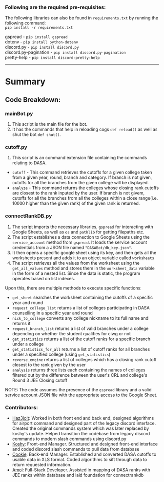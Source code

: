 ### Following are the required pre-requisites:
The following libraries can also be found in `requirements.txt` by running the following command:  
`pip install -r requirements.txt`

gspread - `pip install gspread`  
dotenv - `pip install python-dotenv`  
discord.py - `pip install discord.py`  
discord.py-pagination - `pip install discord.py-pagination`  
pretty-help - `pip install discord-pretty-help`   

---

# Summary

## Code Breakdown:

### mainBot.py
1. This script is the main file for the bot.
2. It has the commands that help in reloading cogs `def reload()` as well as shut the bot `def shut()`.

### cutoff.py
1. This script is an command extension file containing the commands relating to DASA.
- `cutoff` - This command retrieves the cutoffs for a given college taken from a given year, round, branch and category. If branch is not given, cutoffs for all the      branches from the given college will be displayed.  
- `analyze` - This command returns the colleges whose closing rank cutoffs are closest to the rank inputed by the user. If branch is not givem, cutoffs for all the branches from all the colleges within a close range(i.e. 10000 higher than the given rank) of the given rank is returned.  

### connectRankDB.py

1. The script imports the necessary libraries, `gspread` for interacting with Google Sheets, as well as `os` and `pathlib` for getting filepaths etc.
2. The script establishes a data connection to Google Sheets using the `service_account` method from `gspread`. It loads the service account credentials from a JSON file named `"DASABot/db_key.json"`.
4. It then opens a specific google sheet using its key, and then gets all the worksheets present and adds it to an object variable called `worksheets`
5. The script retrieves all the values from the worksheet using the `get_all_values` method and stores them in the `worksheet_data` variable in the form of a nested list. Since the data is static, the program operates based on list indexes.

Upon this, there are multiple methods to execute specific functions:

- `get_sheet` searches the worksheet containing the cutoffs of a specific year and round
- `request_college_list` returns a list of colleges participating in DASA counselling in a specific year and round
- `nick_to_college` converts any college nickname to its full name and returns it
- `request_branch_list` returns a list of valid branches under a college depending on whether the student qualifies for ciwg or not
- `get_statistics` returns a list of the cutoff ranks for a specific branch under a college
- `get_statistics_for_all` returns a list of cutoff ranks for all branches under a specified college (using `get_statistics`)
- `reverse_engine` returns a list of colleges which has a closing rank cutoff closest to the rank given by the user  
- `analysis` returns three lists each containing the names of colleges filtered out by the difference between the user's CRL and college's Round 3 JEE Closing cutoff  

NOTE: The code assumes the presence of the `gspread` library and a valid service account JSON file with the appropriate access to the Google Sheet.

### Contributors:

- [Haz3jolt](https://github.com/Haz3-jolt): Worked in both front end and back end, designed algorithms for airport command and designed part of the legacy discord interface.
Created the original commands system which was later replaced by koshy's update. Helped transition the codebase from legacy discord commands to modern slash commands using discord.py
- [Koshy](https://github.com/koshyj8): Front-end Manager. Structured and designed front-end interface and coded discord slash commands to pull data from database
- [Cookie](https://github.com/CookieOnCode): Back-end Manager. Established and converted DASA cutoffs to usable data in XLS format. Coded algorithms to sift through data to return requested information. 
- [Amol](https://github.com/AmolOnGitHub): Full-Stack Developer. Assisted in mapping of DASA ranks with JEE ranks within database and laid foundation for connectrankdb

